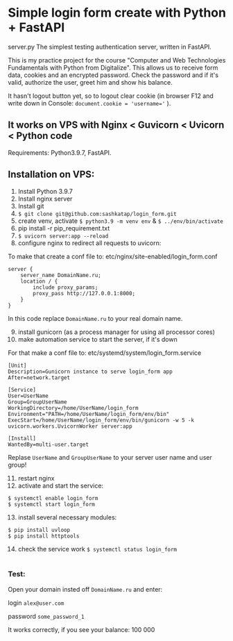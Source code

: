 # Simple login form create with Python + FastAPI

server.py The simplest testing authentication server, written in FastAPI.

This is my practice project for the course "Computer and Web Technologies Fundamentals with Python from Digitalize".
This allows us to receive form data, cookies and an encrypted password. Check the password and if it's valid, authorize the user, greet him and show his balance.

It hasn't logout button yet, so to logout clear cookie (in browser F12 and write down in Console: `document.cookie = 'username='` ).

## It works on VPS with Nginx < Guvicorn < Uvicorn < Python code

Requirements: Python3.9.7, FastAPI.

## Installation on VPS:

1. Install Python 3.9.7
2. Install nginx server
3. Install git
4. `$ git clone git@github.com:sashkatap/login_form.git`
5. create venv, activate `$ python3.9 -m venv env` & `$ ../env/bin/activate`
6. pip install -r pip_requirement.txt
7. `$ uvicorn server:app --reload`
8. configure nginx to redirect all requests to uvicorn:

To make that create a conf file to: etc/nginx/site-enabled/login_form.conf

```
server {
    server_name DomainName.ru;
    location / {
        include proxy_params;
        proxy_pass http://127.0.0.1:8000;
    }
}
```

In this code replace `DomainName.ru` to your real domain name.

9. install gunicorn (as a process manager for using all processor cores)
10. make automation service to start the server, if it's down

For that make a conf file to: etc/systemd/system/login_form.service

```
[Unit]
Description=Gunicorn instance to serve login_form app
After=network.target

[Service]
User=UserName
Group=GroupUserName
WorkingDirectory=/home/UserName/login_form
Environment="PATH=/home/UserName/login_form/env/bin"
ExecStart=/home/UserName/login_form/env/bin/gunicorn -w 5 -k uvicorn.workers.UvicornWorker server:app

[Install]
WantedBy=multi-user.target
```

Replase `UserName` and `GroupUserName` to your server user name and user group!

11. restart nginx
12. activate and start the service:

`$ systemctl enable login_form`  
`$ systemctl start login_form`

13. install several necessary modules:

`$ pip install uvloop`  
`$ pip install httptools`

14. check the service work `$ systemctl status login_form`
    <br />
    <br />

### Test:

Open your domain insted off `DomainName.ru` and enter:

login `alex@user.com`

password `some_password_1`

It works correctly, if you see your balance: 100 000
